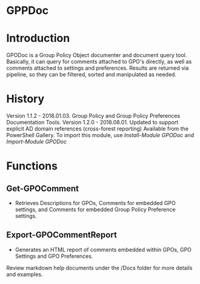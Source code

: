 # GPPDoc

# Introduction

GPODoc is a Group Policy Object documenter and document query tool.  Basically, it can query for comments attached to GPO's directly, as well as comments attached to settings and preferences.  Results are returned via pipeline, so they can be filtered, sorted and manipulated as needed.

# History

Version 1.1.2 - 2018.01.03.  Group Policy and Group Policy Preferences Documentation Tools.
Version 1.2.0 - 2018.08.01.  Updated to support explicit AD domain references (cross-forest reporting)
Available from the PowerShell Gallery. To import this module, use _Install-Module GPODoc_ and _Import-Module GPODoc_

# Functions

## Get-GPOComment

* Retrieves Descriptions for GPOs, Comments for embedded GPO settings, and Comments for embedded Group Policy Preference settings.

## Export-GPOCommentReport

* Generates an HTML report of comments embedded within GPOs, GPO Settings and GPO Preferences.

Review markdown help documents under the /Docs folder for more details and examples.
